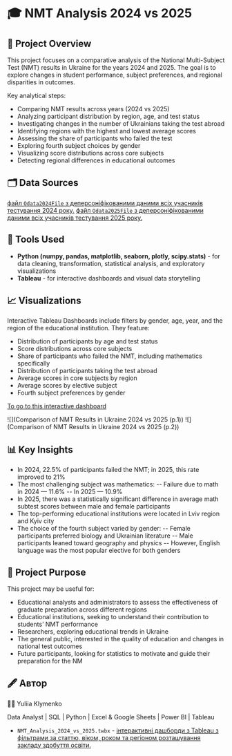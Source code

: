 # 🎓 NMT Analysis 2024 vs 2025

## 📌 Project Overview  
This project focuses on a comparative analysis of the National Multi-Subject Test (NMT) results in Ukraine for the years 2024 and 2025.
The goal is to explore changes in student performance, subject preferences, and regional disparities in outcomes.

Key analytical steps:
- Comparing NMT results across years (2024 vs 2025)
- Analyzing participant distribution by region, age, and test status
- Investigating changes in the number of Ukrainians taking the test abroad
- Identifying regions with the highest and lowest average scores
- Assessing the share of participants who failed the test
- Exploring fourth subject choices by gender
- Visualizing score distributions across core subjects
- Detecting regional differences in educational outcomes


## 🗂️ Data Sources
[файл `Odata2024File` з деперсоніфікованими даними всіх учасників тестування 2024 року.](https://zno.testportal.com.ua/opendata)
[файл `Odata2025File` з деперсоніфікованими даними всіх учасників тестування 2025 року.](https://zno.testportal.com.ua/opendata)

## 🧰 Tools Used  
- **Python (numpy, pandas, matplotlib, seaborn, plotly, scipy.stats)** - for data cleaning, transformation, statistical analysis, and exploratory visualizations
- **Tableau** - for interactive dashboards and visual data storytelling

## 📈 Visualizations
Interactive Tableau Dashboards include filters by gender, age, year, and the region of the educational institution. They feature:
- Distribution of participants by age and test status
- Score distributions across core subjects
- Share of participants who failed the NMT, including mathematics specifically
- Distribution of participants taking the test abroad
- Average scores in core subjects by region
- Average scores by elective subject
- Fourth subject preferences by gender

[To go to this interactive dashboard](https://public.tableau.com/app/profile/yuliia.klymenko/viz/NMT_Analysis_Final_project_16_10/2024vs2025)

![](Comparison of NMT Results in Ukraine 2024 vs 2025 (p.1))
![](Comparison of NMT Results in Ukraine 2024 vs 2025 (p.2))


## 📊 Key Insights
- In 2024, 22.5% of participants failed the NMT; in 2025, this rate improved to 21%
- The most challenging subject was mathematics:
 -- Failure due to math in 2024 — 11.6%
 -- In 2025 — 10.9%
- In 2025, there was a statistically significant difference in average math subtest scores between male and female participants
- The top-performing educational institutions were located in Lviv region and Kyiv city
- The choice of the fourth subject varied by gender:
 -- Female participants preferred biology and Ukrainian literature
 -- Male participants leaned toward geography and physics
 -- However, English language was the most popular elective for both genders


## 🎯  Project Purpose
This project may be useful for:
- Educational analysts and administrators to assess the effectiveness of graduate preparation across different regions
- Educational institutions, seeking to understand their contribution to students’ NMT performance
- Researchers, exploring educational trends in Ukraine
- The general public, interested in the quality of education and changes in national test outcomes
- Future participants, looking for statistics to motivate and guide their preparation for the NM
  

## 🖋️ Автор

👩‍💻 Yuliia Klymenko

Data Analyst | SQL | Python | Excel & Google Sheets | Power BI | Tableau





- `NMT_Analysis_2024_vs_2025.twbx` - [інтерактивні дашборди з Tableau з фільтрами за статтю, віком, роком та регіоном розташування закладу здобуття освіти.](https://public.tableau.com/app/profile/yuliia.klymenko/viz/NMT_Analysis_Final_project_16_10/2024vs2025)

